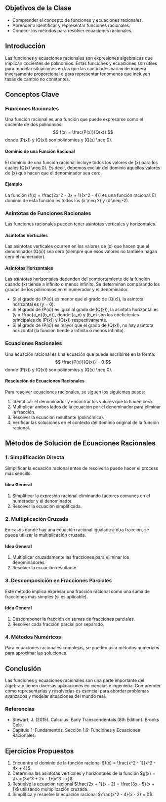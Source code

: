 ## Objetivos de la Clase
- Comprender el concepto de funciones y ecuaciones racionales.
- Aprender a identificar y representar funciones racionales.
- Conocer los métodos para resolver ecuaciones racionales.

## Introducción
Las funciones y ecuaciones racionales son expresiones algebraicas que implican cocientes de polinomios. Estas funciones y ecuaciones son útiles para modelar situaciones en las que las cantidades varían de manera inversamente proporcional o para representar fenómenos que incluyen tasas de cambio no constantes.

## Conceptos Clave

### Funciones Racionales
Una función racional es una función que puede expresarse como el cociente de dos polinomios:
$$
f(x) = \frac{P(x)}{Q(x)}
$$
donde \(P(x)\) y \(Q(x)\) son polinomios y \(Q(x) \neq 0\).

#### Dominio de una Función Racional
El dominio de una función racional incluye todos los valores de \(x\) para los cuales \(Q(x) \neq 0\). Es decir, debemos excluir del dominio aquellos valores de \(x\) que hacen que el denominador sea cero.

#### Ejemplo
La función \(f(x) = \frac{2x^2 - 3x + 1}{x^2 - 4}\) es una función racional. El dominio de esta función es todos los \(x \neq 2\) y \(x \neq -2\).

### Asintotas de Funciones Racionales
Las funciones racionales pueden tener asintotas verticales y horizontales.

#### Asintotas Verticales
Las asintotas verticales ocurren en los valores de \(x\) que hacen que el denominador \(Q(x)\) sea cero (siempre que esos valores no también hagan cero el numerador).

#### Asintotas Horizontales
Las asintotas horizontales dependen del comportamiento de la función cuando \(x\) tiende a infinito o menos infinito. Se determinan comparando los grados de los polinomios en el numerador y el denominador.

- Si el grado de \(P(x)\) es menor que el grado de \(Q(x)\), la asintota horizontal es \(y = 0\).
- Si el grado de \(P(x)\) es igual al grado de \(Q(x)\), la asintota horizontal es \(y = \frac{a_n}{b_n}\), donde \(a_n\) y \(b_n\) son los coeficientes principales de \(P(x)\) y \(Q(x)\) respectivamente.
- Si el grado de \(P(x)\) es mayor que el grado de \(Q(x)\), no hay asintota horizontal (la función tiende a infinito o menos infinito).

### Ecuaciones Racionales
Una ecuación racional es una ecuación que puede escribirse en la forma:
$$
\frac{P(x)}{Q(x)} = 0
$$
donde \(P(x)\) y \(Q(x)\) son polinomios y \(Q(x) \neq 0\).

#### Resolución de Ecuaciones Racionales
Para resolver ecuaciones racionales, se siguen los siguientes pasos:

1. Identificar el denominador y encontrar los valores que lo hacen cero.
2. Multiplicar ambos lados de la ecuación por el denominador para eliminar la fracción.
3. Resolver la ecuación resultante (polinómica).
4. Verificar las soluciones en el contexto del dominio original de la función racional.

## Métodos de Solución de Ecuaciones Racionales

### 1. Simplificación Directa
Simplificar la ecuación racional antes de resolverla puede hacer el proceso más sencillo.

#### Idea General
1. Simplificar la expresión racional eliminando factores comunes en el numerador y el denominador.
2. Resolver la ecuación simplificada.

### 2. Multiplicación Cruzada
En casos donde hay una ecuación racional igualada a otra fracción, se puede utilizar la multiplicación cruzada.

#### Idea General
1. Multiplicar cruzadamente las fracciones para eliminar los denominadores.
2. Resolver la ecuación resultante.

### 3. Descomposición en Fracciones Parciales
Este método implica expresar una fracción racional como una suma de fracciones más simples (si es aplicable).

#### Idea General
1. Descomponer la fracción en sumas de fracciones parciales.
2. Resolver cada fracción parcial por separado.

### 4. Métodos Numéricos
Para ecuaciones racionales complejas, se pueden usar métodos numéricos para aproximar las soluciones.

## Conclusión
Las funciones y ecuaciones racionales son una parte importante del álgebra y tienen diversas aplicaciones en ciencias e ingeniería. Comprender cómo representarlas y resolverlas es esencial para abordar problemas avanzados y modelar situaciones del mundo real.

### Referencias
- Stewart, J. (2015). Calculus: Early Transcendentals (8th Edition). Brooks Cole.
- Capítulo 1: Fundamentos. Sección 1.6: Funciones y Ecuaciones Racionales.

## Ejercicios Propuestos
1. Encuentra el dominio de la función racional $f(x) = \frac{x^2 - 1}{x^2 - 4x + 4}$.
2. Determina las asíntotas verticales y horizontales de la función $g(x) = \frac{3x^3 + 2x - 1}{x^3 - x}$.
3. Resuelve la ecuación racional $\frac{2x + 1}{x - 2} = \frac{3x - 5}{x + 1}$ utilizando multiplicación cruzada.
4. Simplifica y resuelve la ecuación racional $\frac{x^2 - 4}{x - 2} = 0$.